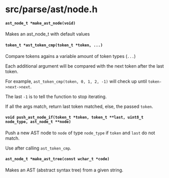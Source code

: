 # src/parse/ast/node.h

#### `ast_node_t *make_ast_node(void)`
Makes an ast_node_t with default values

#### `token_t *ast_token_cmp(token_t *token, ...)`
Compare tokens agains a variable amount of token types (`...`)

Each additional argument will be compared with the next token after the last token.

For example, `ast_token_cmp(token, 0, 1, 2, -1)` will check up until `token->next->next`.

The last `-1` is to tell the function to stop iterating.

If all the args match, return last token matched, else, the passed `token`.

#### `void push_ast_node_if(token_t *token, token_t **last, uint8_t node_type, ast_node_t **node)`
Push a new AST node to `node` of type `node_type` if `token` and `last` do not match.

Use after calling `ast_token_cmp`.

#### `ast_node_t *make_ast_tree(const wchar_t *code)`
Makes an AST (abstract syntax tree) from a given string.

